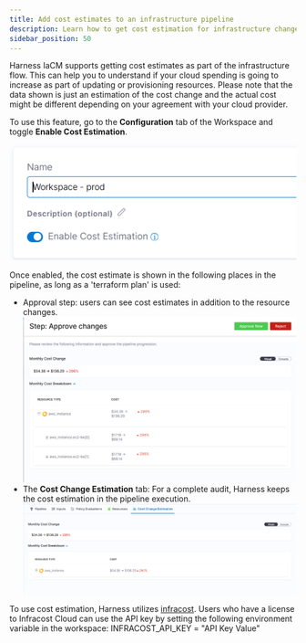 ```yaml
---
title: Add cost estimates to an infrastructure pipeline
description: Learn how to get cost estimation for infrastructure changes.
sidebar_position: 50
---
```


Harness IaCM supports getting cost estimates as part of the infrastructure flow. This can help you to understand if your cloud spending is going to increase as part of updating or provisioning resources. Please note that the data shown is just an estimation of the cost change and the actual cost might be different depending on your agreement with your cloud provider. 

To use this feature, go to the **Configuration** tab of the Workspace and toggle **Enable Cost Estimation**.

![Resources](./static/cost1.png)

Once enabled, the cost estimate is shown in the following places in the pipeline, as long as a 'terraform plan' is used:

* Approval step: users can see cost estimates in addition to the resource changes.
    ![Resources](./static/cost2.png)
* The **Cost Change Estimation** tab: For a complete audit, Harness keeps the cost estimation in the pipeline execution.
    ![Resources](./static/cost3.png)

To use cost estimation, Harness utilizes [infracost](https://www.infracost.io/). Users who have a license to Infracost Cloud can use the API key by setting the following environment variable in the workspace: INFRACOST_API_KEY = "API Key Value"
